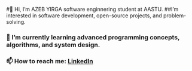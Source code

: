  #👋 Hi, I’m AZEB YIRGA software enginnering student at AASTU.
##I’m interested in software development, open-source projects, and problem-solving. 
### 🌱 I’m currently learning advanced programming concepts, algorithms, and system design.  
 
### 📫 How to reach me: [LinkedIn](https://www.linkedin.com/in/azeb-yirga-a29104338/)  



